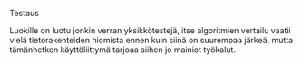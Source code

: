 Testaus

Luokille on luotu jonkin verran yksikkötestejä, itse algoritmien vertailu vaatii vielä tietorakenteiden hiomista ennen kuin siinä on suurempaa järkeä, mutta tämänhetken käyttöliittymä tarjoaa siihen jo mainiot työkalut.
